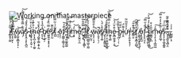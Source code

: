 
![Working on that masterpiece](https://media.giphy.com/media/1229mlttgo8aR2/giphy.gif)

i̸̛̲͈̭̗̼̼̋̎̇͗͑̒͑̕t̶͈͙͔̮̩̉̄͒́͆͋̉̕ͅ ̸̨͍͍̃̿́̾͝͠w̷̡̼͍̭̻͙̜̟̌͝ͅą̸̦̋͋̿̐͌͛̓̿̀͝s̷̨̢̭̦͓̙̝̪̯̽̒̐̽̄́͠ ̶̝̟̅ţ̶̬̥̮̦̝̰̜́̀͗͒̈́͝ͅh̴̨̨̛͓̪͔̬͎̜͚̠͛̎̀͊̾͘ę̵̛̛͔̺̭̹̳͙̬̣̰̉̂̌́̆͘ ̵͈̞̣̂̒̅̉̾͑͜͝b̸̧͉̠̠̗͗ẻ̷̛͖̯͍͈͔̟̥̗̜̿̈̏̽́̈́͝s̸̨̗̰̏̀͌t̴̪̲̃̈́͑͂̿̂̅͝͝ ̷̞͔̀ō̷̖̙̦f̸̨̼̳̜̜̳̗̗̬̏̄̓̃ ̵̪̖̘̰̤͚͈̲͚̂̆̈́͊͝t̵̨̩̳̍̍͆̇̈̿̕͠͝ì̸͔̑̎̇́͜͝m̵͔͓̀̓͝e̸̤͙̰̯̤̩̼̒̃̄̚,̴̛̫͓̗͓̾̿̋͋̅̕ ̷̡̨̠̞̘̩̭͇̔̆̕ͅi̷̞̻̬̾͌̈̾͆̓̐̕t̸̛̤̬͖̫̻͈͖͕̼̰͐͒́́͋̍͝ ̷̼̮̹̰͉̉ẅ̵̢̞̩̣͉̝͒̀̑̑͂͂͂̈̚ä̴̜̭͓̦͉̦̋̕̚ŝ̸͇̝͎͚̂̀̈́̀ ̶̡̢̨͎͓͇̼̰̒̊̐͘͜ṭ̴̡͕̹̱̭͚͓̗̭͐̔͊̎̓͑͘h̴͖̬͉̳̍͋̒̿͐̽̄͊̅͝e̷̢̻̼̯̭̗̣̯͛̂̌̈́͛͜͝ ̵̢̦̪̦̹͑̇̆̅̑̑̚ͅḇ̷̨̠͛̆́̋l̵͎̯͌̈́ư̵̤̒̓̄̋̅̈̃r̶̡͎͍̯͎̟̘̩̾s̷̳̤͈̍̐͊̐̚͠͠t̸̙̗͍͓̳͕̪̲̊̀̉̅͜ ̸̦̳̖͈͙̙͍̘͔́̈́̔̈́ͅǫ̵̖̬͍̺̉f̴̢̝̝̤̱̣̆̏̉̋̿͘̚͠ͅ ̴̧͖͙̘̠̱̜̍̏̾ͅt̴̢̳̞̳͚͉͙͇̅̆̾̓̒́̀̀͘͜͝ǐ̷͈͇̠̙̪̎̓͒m̵̨̩̙̩̘͎̲͖͖͊̓͠ȩ̸͈̯̲̘͑̋͂͒̓̒̐̿͠s̶̨̨̗̯͓͖͙͚͍͆͗͆̈́͠.̴͓̝͎̲͍̘̻͕̤͋̋̓.̵̻̥̼̃̈́̅̿̐͊̃.̷͇͚̦̖͐̾͗ͅ
